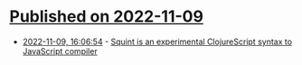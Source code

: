 # [Published on 2022-11-09](index.md)

* [2022-11-09, 16:06:54](https://lobste.rs/s/ifwavx/squint_is_experimental_clojurescript) - [Squint is an experimental ClojureScript syntax to JavaScript compiler](https://github.com/squint-cljs/squint)
